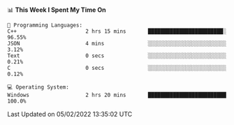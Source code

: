 
<!--START_SECTION:waka-->
📊 **This Week I Spent My Time On** 

```text
💬 Programming Languages: 
C++                      2 hrs 15 mins       ████████████████████████░   96.55% 
JSON                     4 mins              ░░░░░░░░░░░░░░░░░░░░░░░░░   3.12% 
Text                     0 secs              ░░░░░░░░░░░░░░░░░░░░░░░░░   0.21% 
C                        0 secs              ░░░░░░░░░░░░░░░░░░░░░░░░░   0.12%

💻 Operating System: 
Windows                  2 hrs 20 mins       █████████████████████████   100.0%

```


 Last Updated on 05/02/2022 13:35:02 UTC
<!--END_SECTION:waka-->
